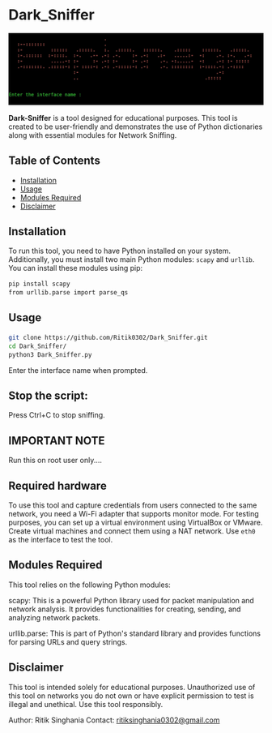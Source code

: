 # Dark_Sniffer
![Dark_Sniffer Landing page](https://github.com/Ritik0302/Dark_Sniffer/blob/main/Dark_Sniffer.jpg?raw=true)



**Dark-Sniffer** is a tool designed for educational purposes. This tool is created to be user-friendly and demonstrates the use of Python dictionaries along with essential modules for Network Sniffing.

## Table of Contents
- [Installation](#installation)
- [Usage](#usage)
- [Modules Required](#modules-required)
- [Disclaimer](#disclaimer)

## Installation

To run this tool, you need to have Python installed on your system. Additionally, you must install two main Python modules: `scapy` and `urllib`. You can install these modules using pip:

```sh
pip install scapy
from urllib.parse import parse_qs
```
## Usage
```sh
git clone https://github.com/Ritik0302/Dark_Sniffer.git
cd Dark_Sniffer/
python3 Dark_Sniffer.py
```
Enter the interface name when prompted.

## Stop the script:
Press Ctrl+C to stop sniffing.

## IMPORTANT NOTE
Run this on root user only....

## Required hardware

To use this tool and capture credentials from users connected to the same network, you need a Wi-Fi adapter that supports monitor mode. For testing purposes, you can set up a virtual environment using VirtualBox or VMware. Create virtual machines and connect them using a NAT network. Use `eth0` as the interface to test the tool.

## Modules Required
This tool relies on the following Python modules:

scapy: This is a powerful Python library used for packet manipulation and network analysis. It provides functionalities for creating, sending, and analyzing network packets.

urllib.parse: This is part of Python's standard library and provides functions for parsing URLs and query strings.
## Disclaimer
This tool is intended solely for educational purposes. Unauthorized use of this tool on networks you do not own or have explicit permission to test is illegal and unethical. Use this tool responsibly.

Author: Ritik Singhania
Contact: ritiksinghania0302@gmail.com
